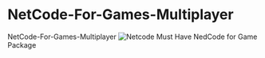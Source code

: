 # NetCode-For-Games-Multiplayer
NetCode-For-Games-Multiplayer
![Netcode](https://user-images.githubusercontent.com/62818241/204098964-6f687e5f-1853-4088-bccf-9f2d831e9612.PNG)
Must Have NedCode for Game Package
